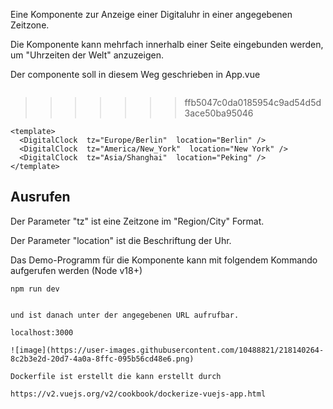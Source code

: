 
Eine Komponente zur Anzeige einer Digitaluhr in einer angegebenen
Zeitzone.

Die Komponente kann mehrfach innerhalb einer Seite eingebunden
werden, um "Uhrzeiten der Welt" anzuzeigen.


Der componente soll in diesem Weg geschrieben in App.vue 
````
````
>>>>>>> ffb5047c0da0185954c9ad54d5d3ace50ba95046
````
<template>
  <DigitalClock  tz="Europe/Berlin"  location="Berlin" />
  <DigitalClock  tz="America/New_York"  location="New York" />
  <DigitalClock  tz="Asia/Shanghai"  location="Peking" />
</template>

````
 ## Ausrufen

Der Parameter "tz" ist eine Zeitzone im "Region/City" Format.

Der Parameter "location" ist die Beschriftung der Uhr.

Das Demo-Programm für die Komponente kann mit folgendem Kommando aufgerufen werden (Node v18+)
````
npm run dev

````
````

und ist danach unter der angegebenen URL aufrufbar.

localhost:3000

![image](https://user-images.githubusercontent.com/10488821/218140264-8c2b3e2d-20d7-4a0a-8ffc-095b56cd48e6.png)

Dockerfile ist erstellt die kann erstellt durch 
 
https://v2.vuejs.org/v2/cookbook/dockerize-vuejs-app.html


